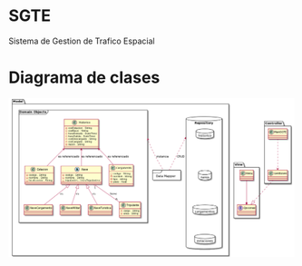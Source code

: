 # SGTE
Sistema de Gestion de Trafico Espacial

# Diagrama de clases
![Alt text](ClassDiagram.png?raw=true "Diagrama de clases")
